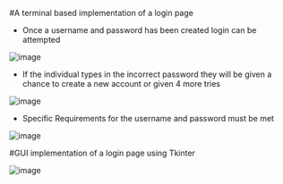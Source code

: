 #A terminal based implementation of a login page

 - Once a username and password has been created login can be attempted

![image](https://user-images.githubusercontent.com/59357147/188560989-c6d802e4-2fe8-4b2d-97e8-55612966d796.png)

 - If the individual types in the incorrect password they will be given a chance to create a new account or given 4 more tries

![image](https://user-images.githubusercontent.com/59357147/188561303-64d871f4-4944-4b88-a34c-40b9007676d1.png)

 - Specific Requirements for the username and password must be met

![image](https://user-images.githubusercontent.com/59357147/188561514-218dea37-b30c-4cc5-8a3d-5b3576188f3b.png)

#GUI implementation of a login page using Tkinter

![image](https://user-images.githubusercontent.com/59357147/188563460-ba309fdc-893d-4ac8-a633-e5c616d66254.png)
